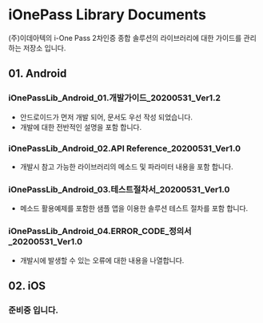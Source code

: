 # iOnePass Library Documents

(주)이데아텍의 i-One Pass 2차인증 종합 솔루션의 라이브러리에 대한 가이드를 관리하는 저장소 입니다.

## 01. Android
###   iOnePassLib_Android_01.개발가이드_20200531_Ver1.2
- 안드로이드가 먼저 개발 되어, 문서도 우선 작성 되었습니다.
- 개발에 대한 전반적인 설명을 포함 합니다.
###   iOnePassLib_Android_02.API Reference_20200531_Ver1.0
- 개발시 참고 가능한 라이브러리의 메소드 및 파라미터 내용을 포함 합니다.
###   iOnePassLib_Android_03.테스트절차서_20200531_Ver1.0
- 메소드 활용예제를 포함한 샘플 앱을 이용한 솔루션 테스트 절차를 포함 합니다.
###   iOnePassLib_Android_04.ERROR_CODE_정의서_20200531_Ver1.0
- 개발시에 발생할 수 있는 오류에 대한 내용을 나열합니다.

## 02. iOS
### 준비중 입니다.

